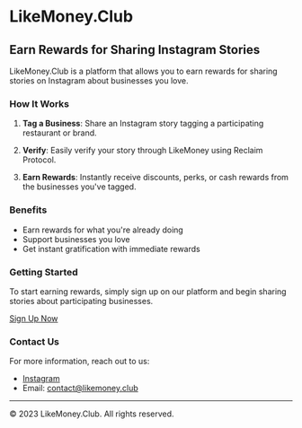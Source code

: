 # LikeMoney.Club

## Earn Rewards for Sharing Instagram Stories

LikeMoney.Club is a platform that allows you to earn rewards for sharing stories on Instagram about businesses you love.

### How It Works

1. **Tag a Business**: Share an Instagram story tagging a participating restaurant or brand.

2. **Verify**: Easily verify your story through LikeMoney using Reclaim Protocol.

3. **Earn Rewards**: Instantly receive discounts, perks, or cash rewards from the businesses you've tagged.

### Benefits

- Earn rewards for what you're already doing
- Support businesses you love
- Get instant gratification with immediate rewards

### Getting Started

To start earning rewards, simply sign up on our platform and begin sharing stories about participating businesses.

[Sign Up Now](https://forgiving-favorites-265697.framer.app/)

### Contact Us

For more information, reach out to us:

- [Instagram](https://instagram.com/likemoney.club)
- Email: contact@likemoney.club

---

© 2023 LikeMoney.Club. All rights reserved.
